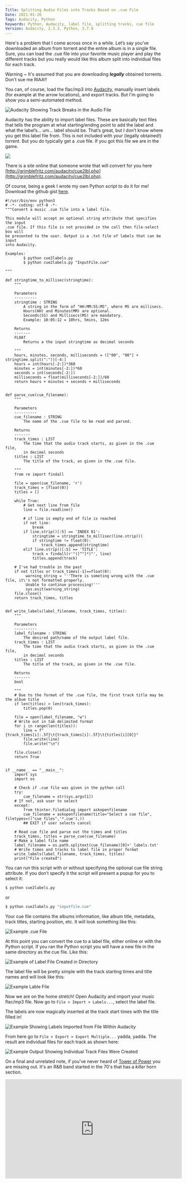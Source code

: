 ```yaml
---
Title: Splitting Audio Files into Tracks Based on .cue File
Date: 2021-01-26
Tags: Audacity, Python
Keywords: Python, Audacity, label file, splitting tracks, cue file
Version: Audacity, 2.3.3, Python, 3.7.9
---
```


Here's a problem that I come across once in a while. Let’s say you’ve downloaded an album from torrent and the entire album is in a single file. Sure, you can load the .cue file into your favorite music player and play the different tracks but you really would like this album split into individual files for each track. 


Warning
 ~ It's assumed that you are downloading ***legally*** obtained torrents. Don't sue me RIAA!!

You can, of course, load the flac/mp3 into [Audacity](https://www.audacityteam.org/), manually insert labels (for example at the arrow locations), and export tracks. But I'm going to show you a semi-automated method. 

![Audacity Showing Track Breaks in the Audio File](/images/2021/audacity_05.png)

Audacity has the ability to import label files. These are basically text files that tells the program at what starting/ending point to add the label and what the label’s… um… label should be. That’s great, but I don’t know where you get this label file from. This is not included with your (legally obtained!) torrent. But you do typically get a .cue file. If you got this file we are in the game.

![](/images/2021/audacity_01.png)

There is a site online that someone wrote that will convert for you here [http://grimblefritz.com/audacity/cue2lbl.php](http://grimblefritz.com/audacity/cue2lbl.php). 

Of course, being a geek I wrote my own Python script to do it for me!  Download the github gist [here](https://gist.github.com/joelotz/49d99e6c464825a0e551146bd92369a3).

```{#cue2label .python .numberLines}
#!/usr/bin/env python3
# -*- coding: utf-8 -*-
"""Convert a music .cue file into a label file.

This module will accept an optional string attribute that specifies the input
.cue file. If this file is not provided in the call then file-select box will
be presented to the user. Output is a .txt file of labels that can be input
into Audacity.

Examples:
        $ python cue2labels.py
        $ python cue2labels.py "InputFile.cue"

"""

def stringtime_to_millisec(stringtime):
    """

    Parameters
    ----------
    stringtime : STRING
        A string in the form of "HH:MM:SS:MS", where MS are millisecs.
        Hours(HH) and Minutes(MM) are optional.
        Seconds(SS) and Millisecs(MS) are mandatory.
        Example: 10:05:12 = 10hrs, 5mins, 12ms

    Returns
    -------
    FLOAT
        Returns a the input stringtime as decimal seconds

    """
    hours, minutes, seconds, milliseconds = (["00", "00"] + stringtime.split(":"))[-4:]
    hours = int(hours[-2:])*360
    minutes = int(minutes[-2:])*60 
    seconds = int(seconds[-2:])
    milliseconds = float(milliseconds[-2:])/60
    return hours + minutes + seconds + milliseconds


def parse_cue(cue_filename):
    """
    
    Parameters
    ----------
    cue_filename : STRING
        The name of the .cue file to be read and parsed.

    Returns
    -------
    track_times : LIST
        The time that the audio track starts, as given in the .cue file, 
        in decimal seconds
    titles : LIST
        The title of the track, as given in the .cue file.

    """
    from re import findall
    
    file = open(cue_filename, 'r') 
    track_times = [float(0)]
    titles = []
    
    while True: 
        # Get next line from file 
        line = file.readline() 
      
        # if line is empty end of file is reached 
        if not line: 
            break
        if line.strip()[:5] == 'INDEX 01':
            stringtime = stringtime_to_millisec(line.strip())
            if stringtime != float(0):
                track_times.append(stringtime)
        elif line.strip()[:5] == 'TITLE':
            track = findall(r'"([^"]*)"', line)
            titles.append(track)                

    # I've had trouble in the past         
    if not titles or track_times[-1]==float(0):
         warning_string = '''There is someting wrong with the .cue file, it\'s not formatted properly.
         Unable to continue processing!'''
         sys.exit(warning_string)     
    file.close() 
    return track_times, titles

    
def write_labels(label_filename, track_times, titles):
    """

    Parameters
    ----------
    label_filename : STRING
        The desired path/name of the output label file.
    track_times : LIST        
        The time that the audio track starts, as given in the .cue file, 
        in decimal seconds
    titles : LIST
        The title of the track, as given in the .cue file.

    Returns
    -------
    bool

    """
    # Due to the format of the .cue file, the first track title may be the album title
    if len(titles) > len(track_times):
        titles.pop(0)
        
    file = open(label_filename, "w")
    # Write out in tab delimited format
    for i in range(len(titles)):
        line = f"{track_times[i]:.5f}\t{track_times[i]:.5f}\t{titles[i][0]}"
        file.write(line)
        file.write("\n")
    
    file.close()
    return True


if __name__ == "__main__":
    import sys
    import os
    
    # Check if .cue file was given in the python call
    try:
        cue_filename = str(sys.argv[1])
    # If not, ask user to select        
    except:
        from tkinter.filedialog import askopenfilename
        cue_filename = askopenfilename(title="Select a cue file", filetypes=(("cue files",'*.cue'),))
        ## EXIT if user selects cancel
    
    # Read cue file and parse out the times and titles
    track_times, titles = parse_cue(cue_filename)
    # Make a label file name
    label_filename = os.path.splitext(cue_filename)[0]+'_labels.txt'
    # Write times and tracks to label file in proper format
    write_labels(label_filename, track_times, titles)
    print("File created")
```

You can run this script with or without specifying the optional cue file string attribute. If you don’t specify it the script will present a popup for you to select it:

```bash
$ python cue2labels.py
```

or

```bash
$ python cue2labels.py "inputfile.cue"
```
Your cue file contains the albums information, like album title, metadata, track titles, starting position, etc. It will look something like this:

![Example .cue File](/images/2021/audacity_03.png)

At this point you can convert the cue to a label file, either online or with the Python script. If you ran the Python script you will have a new file in the same directory as the cue file. Like this:

![Example of Label File Created in Directory](/images/2021/audacity_02.png)

The label file will be pretty simple with the track starting times and title names and will look like this:

![Example Lable File](/images/2021/audacity_04.png)

Now we are on the home stretch! Open Audacity and import your music flac/mp3 file. Now go to `File > Import > Labels...`, select the label file.

The labels are now magically inserted at the track start times with the title filled in!

![Example Showing Labels Imported from File Within Audacity](/images/2021/audacity_06.png)

From here go to `File > Export > Export Multiple...` yadda, yadda. The result are individual files for each track as shown here:

![Example Output Showing Individual Track Files Were Created](/images/2021/audacity_07.png)

On a final and unrelated note, if you've never heard of [Tower of Power](https://en.wikipedia.org/wiki/Tower_of_Power) you are missing out. It's an R&B band started in the 70's that has a *killer* horn section.

<iframe width="560" height="315" src="https://www.youtube.com/embed/oAatPPEaZDA" frameborder="0" allow="accelerometer; autoplay; clipboard-write; encrypted-media; gyroscope; picture-in-picture" allowfullscreen></iframe>